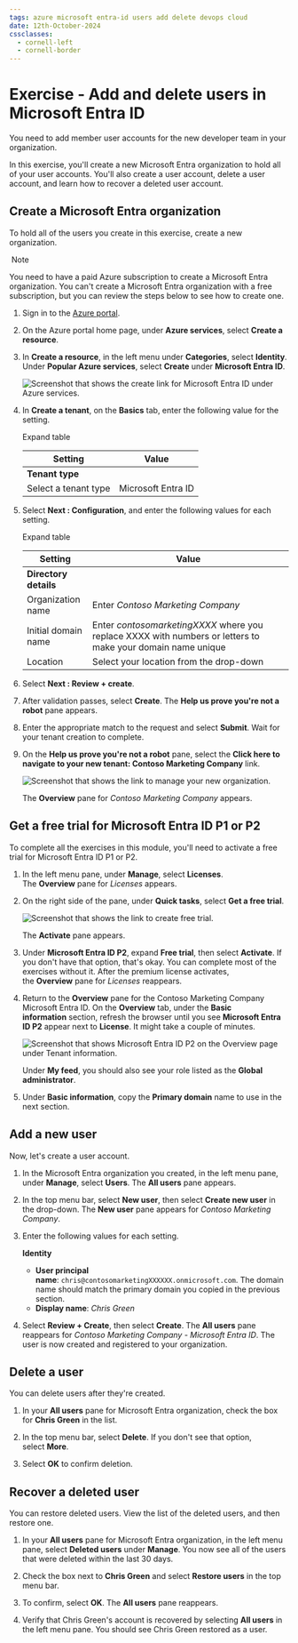 ```yaml
---
tags: azure microsoft entra-id users add delete devops cloud
date: 12th-October-2024
cssclasses:
  - cornell-left
  - cornell-border
---
```


# Exercise - Add and delete users in Microsoft Entra ID

You need to add member user accounts for the new developer team in your organization.

In this exercise, you'll create a new Microsoft Entra organization to hold all of your user accounts. You'll also create a user account, delete a user account, and learn how to recover a deleted user account.

## Create a Microsoft Entra organization

To hold all of the users you create in this exercise, create a new organization.

 Note

You need to have a paid Azure subscription to create a Microsoft Entra organization. You can't create a Microsoft Entra organization with a free subscription, but you can review the steps below to see how to create one.

1. Sign in to the [Azure portal](https://portal.azure.com/).
    
2. On the Azure portal home page, under **Azure services**, select **Create a resource**.
    
3. In **Create a resource**, in the left menu under **Categories**, select **Identity**. Under **Popular Azure services**, select **Create** under **Microsoft Entra ID**.
    
    ![Screenshot that shows the create link for Microsoft Entra ID under Azure services.](https://learn.microsoft.com/en-us/training/modules/create-users-and-groups-in-azure-active-directory/media/azure-active-directory-create.png)
    
4. In **Create a tenant**, on the **Basics** tab, enter the following value for the setting.
    
    Expand table
    
    |Setting|Value|
    |---|---|
    |**Tenant type**||
    |Select a tenant type|Microsoft Entra ID|
    
5. Select **Next : Configuration**, and enter the following values for each setting.
    
    Expand table
    
    |Setting|Value|
    |---|---|
    |**Directory details**||
    |Organization name|Enter _Contoso Marketing Company_|
    |Initial domain name|Enter _contosomarketingXXXX_ where you replace XXXX with numbers or letters to make your domain name unique|
    |Location|Select your location from the drop-down|
    
6. Select **Next : Review + create**.
    
7. After validation passes, select **Create**. The **Help us prove you're not a robot** pane appears.
    
8. Enter the appropriate match to the request and select **Submit**. Wait for your tenant creation to complete.
    
9. On the **Help us prove you're not a robot** pane, select the **Click here to navigate to your new tenant: Contoso Marketing Company** link.
    
    ![Screenshot that shows the link to manage your new organization.](https://learn.microsoft.com/en-us/training/modules/create-users-and-groups-in-azure-active-directory/media/3-switch-directory.png)
    
    The **Overview** pane for _Contoso Marketing Company_ appears.
    

## Get a free trial for Microsoft Entra ID P1 or P2

To complete all the exercises in this module, you'll need to activate a free trial for Microsoft Entra ID P1 or P2.

1. In the left menu pane, under **Manage**, select **Licenses**. The **Overview** pane for _Licenses_ appears.
    
2. On the right side of the pane, under **Quick tasks**, select **Get a free trial**.
    
    ![Screenshot that shows the link to create free trial.](https://learn.microsoft.com/en-us/training/modules/create-users-and-groups-in-azure-active-directory/media/3-ad-get-started-get-trial.png)
    
    The **Activate** pane appears.
    
3. Under **Microsoft Entra ID P2**, expand **Free trial**, then select **Activate**. If you don't have that option, that's okay. You can complete most of the exercises without it. After the premium license activates, the **Overview** pane for _Licenses_ reappears.
    
4. Return to the **Overview** pane for the Contoso Marketing Company Microsoft Entra ID. On the **Overview** tab, under the **Basic information** section, refresh the browser until you see **Microsoft Entra ID P2** appear next to **License**. It might take a couple of minutes.
    
    ![Screenshot that shows Microsoft Entra ID P2 on the Overview page under Tenant information.](https://learn.microsoft.com/en-us/training/modules/create-users-and-groups-in-azure-active-directory/media/3-azure-ad-premium-2.png)
    
    Under **My feed**, you should also see your role listed as the **Global administrator**.
    
5. Under **Basic information**, copy the **Primary domain** name to use in the next section.
    

## Add a new user

Now, let's create a user account.

1. In the Microsoft Entra organization you created, in the left menu pane, under **Manage**, select **Users**. The **All users** pane appears.
    
2. In the top menu bar, select **New user**, then select **Create new user** in the drop-down. The **New user** pane appears for _Contoso Marketing Company_.
    
3. Enter the following values for each setting.
    
    **Identity**
    
    - **User principal name**: `chris@contosomarketingXXXXXX.onmicrosoft.com`. The domain name should match the primary domain you copied in the previous section.
    - **Display name**: _Chris Green_
4. Select **Review + Create**, then select **Create**. The **All users** pane reappears for _Contoso Marketing Company - Microsoft Entra ID_. The user is now created and registered to your organization.
    

## Delete a user

You can delete users after they're created.

1. In your **All users** pane for Microsoft Entra organization, check the box for **Chris Green** in the list.
    
2. In the top menu bar, select **Delete**. If you don't see that option, select **More**.
    
3. Select **OK** to confirm deletion.
    

## Recover a deleted user

You can restore deleted users. View the list of the deleted users, and then restore one.

1. In your **All users** pane for Microsoft Entra organization, in the left menu pane, select **Deleted users** under **Manage**. You now see all of the users that were deleted within the last 30 days.
    
2. Check the box next to **Chris Green** and select **Restore users** in the top menu bar.
    
3. To confirm, select **OK**. The **All users** pane reappears.
    
4. Verify that Chris Green's account is recovered by selecting **All users** in the left menu pane. You should see Chris Green restored as a user.
